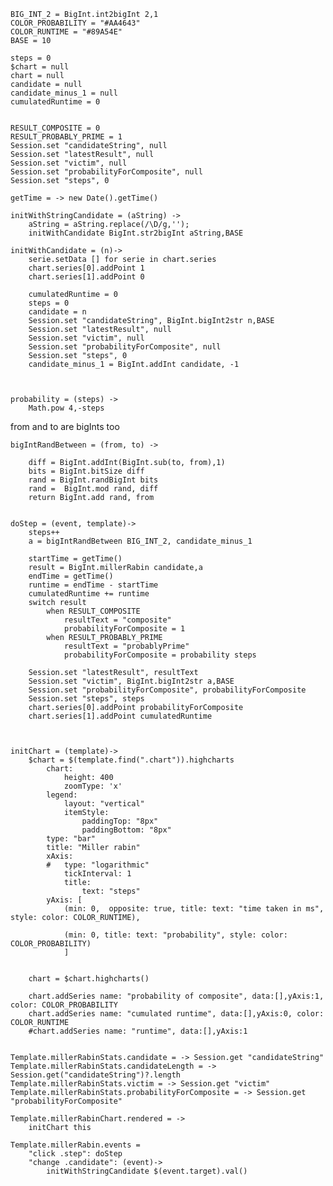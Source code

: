 
	BIG_INT_2 = BigInt.int2bigInt 2,1
	COLOR_PROBABILITY = "#AA4643"
	COLOR_RUNTIME = "#89A54E"
	BASE = 10

	steps = 0
	$chart = null
	chart = null
	candidate = null
	candidate_minus_1 = null
	cumulatedRuntime = 0


	RESULT_COMPOSITE = 0
	RESULT_PROBABLY_PRIME = 1
	Session.set "candidateString", null
	Session.set "latestResult", null
	Session.set "victim", null
	Session.set "probabilityForComposite", null
	Session.set "steps", 0

	getTime = -> new Date().getTime()

	initWithStringCandidate = (aString) ->
		aString = aString.replace(/\D/g,'');
		initWithCandidate BigInt.str2bigInt aString,BASE

	initWithCandidate = (n)->
		serie.setData [] for serie in chart.series
		chart.series[0].addPoint 1
		chart.series[1].addPoint 0
	
		cumulatedRuntime = 0
		steps = 0
		candidate = n
		Session.set "candidateString", BigInt.bigInt2str n,BASE
		Session.set "latestResult", null
		Session.set "victim", null
		Session.set "probabilityForComposite", null
		Session.set "steps", 0
		candidate_minus_1 = BigInt.addInt candidate, -1

	

	probability = (steps) ->
		Math.pow 4,-steps



from and to are bigInts too

	bigIntRandBetween = (from, to) ->

		diff = BigInt.addInt(BigInt.sub(to, from),1)
		bits = BigInt.bitSize diff
		rand = BigInt.randBigInt bits
		rand =  BigInt.mod rand, diff
		return BigInt.add rand, from


	doStep = (event, template)->
		steps++
		a = bigIntRandBetween BIG_INT_2, candidate_minus_1
		
		startTime = getTime()
		result = BigInt.millerRabin candidate,a
		endTime = getTime()
		runtime = endTime - startTime
		cumulatedRuntime += runtime
		switch result
			when RESULT_COMPOSITE 
				resultText = "composite"
				probabilityForComposite = 1
			when RESULT_PROBABLY_PRIME
				resultText = "probablyPrime"
				probabilityForComposite = probability steps

		Session.set "latestResult", resultText
		Session.set "victim", BigInt.bigInt2str a,BASE
		Session.set "probabilityForComposite", probabilityForComposite
		Session.set "steps", steps
		chart.series[0].addPoint probabilityForComposite
		chart.series[1].addPoint cumulatedRuntime



	initChart = (template)->
		$chart = $(template.find(".chart")).highcharts
			chart:
				height: 400
				zoomType: 'x'
			legend:
				layout: "vertical"
				itemStyle:
					paddingTop: "8px"
					paddingBottom: "8px"
			type: "bar"
			title: "Miller rabin"
			xAxis:
			#	type: "logarithmic"
				tickInterval: 1
				title:
					text: "steps"
			yAxis: [ 
				(min: 0,  opposite: true, title: text: "time taken in ms", style: color: COLOR_RUNTIME),
					
				(min: 0, title: text: "probability", style: color: COLOR_PROBABILITY)
				]
				
					
		chart = $chart.highcharts()

		chart.addSeries name: "probability of composite", data:[],yAxis:1, color: COLOR_PROBABILITY 
		chart.addSeries name: "cumulated runtime", data:[],yAxis:0, color: COLOR_RUNTIME
		#chart.addSeries name: "runtime", data:[],yAxis:1
		

	Template.millerRabinStats.candidate = -> Session.get "candidateString"
	Template.millerRabinStats.candidateLength = -> Session.get("candidateString")?.length
	Template.millerRabinStats.victim = -> Session.get "victim"
	Template.millerRabinStats.probabilityForComposite = -> Session.get "probabilityForComposite"

	Template.millerRabinChart.rendered = ->
		initChart this

	Template.millerRabin.events = 
		"click .step": doStep
		"change .candidate": (event)->
			initWithStringCandidate $(event.target).val()


	

